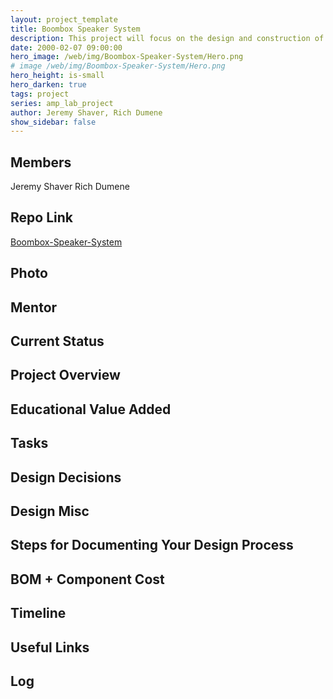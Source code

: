 ```yaml
---
layout: project_template
title: Boombox Speaker System
description: This project will focus on the design and construction of a modern style boombox with a low range woofer to add more bounce and low end volume to the sound. It will incorporate battery power that is easily rechargeable, making it very portable. As an added feature, it will have LED lights built into it to add visual effect to the music.
date: 2000-02-07 09:00:00
hero_image: /web/img/Boombox-Speaker-System/Hero.png
# image /web/img/Boombox-Speaker-System/Hero.png
hero_height: is-small
hero_darken: true
tags: project
series: amp_lab_project
author: Jeremy Shaver, Rich Dumene
show_sidebar: false
---
```




## Members
Jeremy Shaver
Rich Dumene

## Repo Link
<a class="button is-link" href="https://github.com/Amp-Lab-at-VT/Boombox-Speaker-System" >Boombox-Speaker-System</a>

## Photo

## Mentor

## Current Status

## Project Overview


## Educational Value Added


## Tasks

## Design Decisions

## Design Misc

## Steps for Documenting Your Design Process

## BOM + Component Cost

## Timeline

## Useful Links

## Log
            
